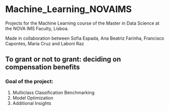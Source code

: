 # Machine_Learning_NOVAIMS

Projects for the Machine Learning course of the Master in Data Science at the NOVA IMS Faculty, Lisboa.

Made in collaboration between Sofia Espada, Ana Beatriz Farinha, Francisco Capontes, Maria Cruz and Laboni Raz


## To grant or not to grant: deciding on compensation benefits

### Goal of the project:
1. Multiclass Classification Benchmarking
2. Model Optimization
3. Additional Insights


